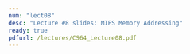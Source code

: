 ```yaml
---
num: "lect08"
desc: "Lecture #8 slides: MIPS Memory Addressing"
ready: true
pdfurl: /lectures/CS64_Lecture08.pdf
---
```


